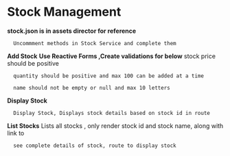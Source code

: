 # Stock Management

 **stock.json is in assets director for reference**

      Uncommment methods in Stock Service and complete them


  **Add Stock**
    **Use Reactive Forms ,Create validations for below**
      stock price should be positive
      
      quantity should be positive and max 100 can be added at a time
      
      name should not be empty or null and max 10 letters
    

 **Display Stock**
  
      Display Stock, Displays stock details based on stock id in route
  
 **List Stocks**
      Lists all stocks , only render stock id and stock name, along with link to
  
      see complete details of stock, route to display stock
  
